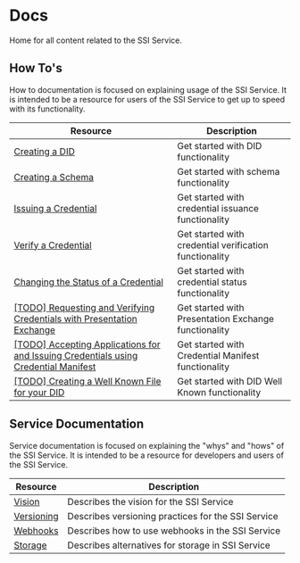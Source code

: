 # Docs

Home for all content related to the SSI Service.

## How To's

How to documentation is focused on explaining usage of the SSI Service. It is intended to be a resource for users of
the SSI Service to get up to speed with its functionality.


| Resource                                                                                                                                                   | Description                                            |
|------------------------------------------------------------------------------------------------------------------------------------------------------------|--------------------------------------------------------|
| [Creating a DID](https://github.com/TBD54566975/ssi-service/blob/main/doc/VISION.md)                                                                       | Get started with DID functionality                     |
| [Creating a Schema](https://github.com/TBD54566975/ssi-service/blob/main/doc/VERSIONING.md)                                                                | Get started with schema functionality                  |
| [Issuing a Credential](https://github.com/TBD54566975/ssi-service/blob/main/doc/VERSIONING.md)                                                             | Get started with credential issuance functionality     |
| [Verify a Credential](https://github.com/TBD54566975/ssi-service/blob/main/doc/WEBHOOK.md)                                                                 | Get started with credential verification functionality |
| [Changing the Status of a Credential](https://github.com/TBD54566975/ssi-service/blob/main/doc/STORAGE.md)                                                 | Get started with credential status functionality       |
| [[TODO] Requesting and Verifying Credentials with Presentation Exchange](https://github.com/TBD54566975/ssi-service/blob/main/doc/STORAGE.md)              | Get started with Presentation Exchange functionality   |
| [[TODO] Accepting Applications for and Issuing Credentials using Credential Manifest](https://github.com/TBD54566975/ssi-service/blob/main/doc/STORAGE.md) | Get started with Credential Manifest functionality     |
| [[TODO] Creating a Well Known File for your DID](https://github.com/TBD54566975/ssi-service/blob/main/doc/STORAGE.md)                                      | Get started with DID Well Known functionality          |


## Service Documentation

Service documentation is focused on explaining the "whys" and "hows" of the SSI Service. It is intended to be a 
resource for developers and users of the SSI Service.

| Resource                                                                             | Description                                        |
|--------------------------------------------------------------------------------------|----------------------------------------------------|
| [Vision](https://github.com/TBD54566975/ssi-service/blob/main/doc/VISION.md)         | Describes the vision for the SSI Service           |
| [Versioning](https://github.com/TBD54566975/ssi-service/blob/main/doc/VERSIONING.md) | Describes versioning practices for the SSI Service |
| [Webhooks](https://github.com/TBD54566975/ssi-service/blob/main/doc/WEBHOOK.md)      | Describes how to use webhooks in the SSI Service   |
| [Storage](https://github.com/TBD54566975/ssi-service/blob/main/doc/STORAGE.md)       | Describes alternatives for storage in SSI Service  |


